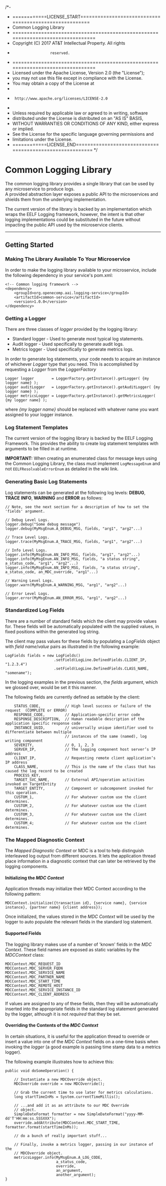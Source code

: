 /*-
 * ============LICENSE_START=======================================================
 * Common Logging Library
 * ================================================================================
 * Copyright (C) 2017 AT&T Intellectual Property. All rights
 * 						reserved.
 * ================================================================================
 * Licensed under the Apache License, Version 2.0 (the "License");
 * you may not use this file except in compliance with the License.
 * You may obtain a copy of the License at
 * 
 *      http://www.apache.org/licenses/LICENSE-2.0
 * 
 * Unless required by applicable law or agreed to in writing, software
 * distributed under the License is distributed on an "AS IS" BASIS,
 * WITHOUT WARRANTIES OR CONDITIONS OF ANY KIND, either express or implied.
 * See the License for the specific language governing permissions and
 * limitations under the License.
 * ============LICENSE_END=========================================================
 */

# Common Logging Library

The common logging library provides a single library that can be used by any microservice to produce logs.  
A provided abstraction layer exposes a public API to the microservices and shields them from the underlying implementation.

The current version of the library is backed by an implementation which wraps the EELF Logging framework, however, the intent is that other logging implementations could be substituted in the future without impacting the public API used by the microservice clients.

---

## Getting Started

### Making The Library Available To Your Microservice
In order to make the logging library available to your microservice, include the following dependency in your service's pom.xml:


    <!-- Common logging framework -->		
    <dependency>
        <groupId>org.openecomp.aai.logging-service</groupId>
        <artifactId>common-service</artifactId>
        <version>1.0.0</version>
    </dependency>


### Getting a Logger
There are three classes of _logger_ provided by the logging library:
* Standard logger - Used to generate most typical log statements.
* Audit logger - Used specifically to generate audit logs.
* Metrics logger - Used specifically to generate metrics logs.

In order to generate log statements, your code needs to acquire an instance of whichever *Logger* type that you need.  This is accomplished by requesting a *Logger* from the *LoggerFactory*

    Logger logger        = LoggerFactory.getInstance().getLogger( {my logger name} ); 
    Logger auditLogger   = LoggerFactory.getInstance().getAuditLogger( {my logger name} );
    Logger metricsLogger = LoggerFactory.getInstance().getMetricsLogger( {my logger name} );
    
where *{my logger name}* should be replaced with whatever name you want assigned to your logger instance.


### Log Statement Templates
The current version of the logging library is backed by the EELF Logging Framework.  This provides the ability to create log statement templates with arguments to be filled in at runtime.

**IMPORTANT:** When creating an enumerated class for message keys using the Common Logging Library, the class must implement `LogMessageEnum` and not `EELFResolvableErrorEnum` as detailed in the wiki link.

### Generating Basic Log Statements
Log statements can be generated at the following log levels:  **DEBUG**, **TRACE** **INFO**, **WARNING** and **ERROR** as follows:

    // Note, see the next section for a description of how to set the 'fields' argument.
    
    // Debug Level Logs. 
    logger.debug("Some debug message")
    logger.debug(MyMsgEnum.A_DEBUG_MSG, fields, "arg1", "arg2"...) 
	
    // Trace Level Logs.
    logger.trace(MyMsgEnum.A_TRACE_MSG, fields, "arg1", "arg2"...)
    
    // Info Level Logs.
    logger.info(MyMsgEnum.AN_INFO_MSG, fields, "arg1", "arg2"...)
    logger.info(MyMsgEnum.AN_INFO_MSG, fields, "a status string", a_status_code, "arg1", "arg2"...)
    logger.info(MyMsgEnum.AN_INFO_MSG, fields, "a status string", a_status_code, an_MDC_override, "arg1"...)
    
    // Warning Level Logs.    
    logger.warn(MyMsgEnum.A_WARNING_MSG, "arg1", "arg2"...)
    
    // Error Level Logs.
    logger.error(MyMsgEnum.AN_ERROR_MSG, "arg1", "arg2"...)

### Standardized Log Fields
There are a number of standard fields which the client may provide values for.  These fields will be automatically populated with the supplied values, in fixed positions within the generated log string.  

The client may pass values for these fields by populating a _LogFields_ object with _field name_/_value_ pairs as illustrated in the following example:

    LogFields fields = new LogFields()
                          .setField(LogLine.DefinedFields.CLIENT_IP, "1.2.3.4")
                          .setField(LogLine.DefinedFields.CLASS_NAME, "somename");
                           
In the logging examples in the previous section, the _fields_ argument, which we glossed over, would be set it this manner.  

The following fields are currently defined as settable by the client:
                         
        STATUS_CODE,           // High level success or failure of the request  (COMPLETE or ERROR)
        RESPONSE_CODE,         // Application-specific error code
        RESPONSE_DESCRIPTION,  // Human readable description of the application specific response code
        INSTANCE_UUID,         // universally unique identifier used to differentiate between multiple 
                               // instances of the same (named), log writing component
        SEVERITY,              // 0, 1, 2, 3  
        SERVER_IP,             // The logging component host server’s IP address  
        CLIENT_IP,             // Requesting remote client application’s IP address
        CLASS_NAME,            // This is the name of the class that has caused the log record to be created
        PROCESS_KEY,
        TARGET_SVC_NAME,       // External API/operation activities invoked on TargetEntity
        TARGET_ENTITY,         // Component or subcomponent invoked for this operation.
        CUSTOM_1,              // For whatever custom use the client determines.
        CUSTOM_2,              // For whatever custom use the client determines.
        CUSTOM_3,              // For whatever custom use the client determines.
        CUSTOM_4;              // For whatever custom use the client determines.
                           
### The Mapped Diagnostic Context
The _Mapped Diagnostic Context_ or MDC is a tool to help distinguish interleaved log output from different sources.  It lets the application thread place information in a diagnostic context that can later be retrieved by the logging components. 

#### Initializing the _MDC Context_
Application threads may initialize their MDC Context according to the following pattern:

	MDCContext.initialize({transaction id}, {service name}, {service instance}, {partner name} {client address});
	
Once initialized, the values stored in the _MDC Context_ will be used by the logger to auto populate the relevant fields in the standard log statement.

#### Supported Fields
The logging library makes use of a number of 'known' fields in the _MDC Context_.  These field names are exposed as static variables by the _MDCContext_ class:

    MDCContext.MDC_REQUEST_ID
    MDCContext.MDC_SERVER_FQDN
    MDCContext.MDC_SERVICE_NAME
    MDCContext.MDC_PARTNER_NAME
    MDCContext.MDC_START_TIME
    MDCContext.MDC_REMOTE_HOST
    MDCContext.MDC_SERVICE_INSTANCE_ID
    MDCContext.MDC_CLIENT_ADDRESS

If values are assigned to any of these fields, then they will be automatically inserted into the appropriate fields in the standard log statement generated by the logger, although it is not *required* that they be set.
	 
#### Overriding the Contents of the _MDC Context_
In certain situations, it is useful for the application thread to override or insert a value into one of the _MDC Context_ fields on a one-time basis when invoking the _logger_ (a good example is passing time stamp data to a metrics logger).

The following example illustrates how to achieve this:

    public void doSomeOperation() {
    
        // Instantiate a new MDCOverride object.
        MDCOverride override = new MDCOverride();
        
        // Grab the current time to use later for metrics calculations.
        long startTimeInMs = System.currentTimeMillis();
        
        // ...and add it as an attribute to our MDC Override 
        // object.
        SimpleDateFormat formatter = new SimpleDateFormat("yyyy-MM-dd'T'HH:mm:ss.SSSXXX");   
        override.addAttribute(MDCContext.MDC_START_TIME, formatter.format(startTimeInMs));
                
        // do a bunch of really important stuff...
        
        // Finally, invoke a metrics logger, passing in our instance of the
        // MDCOverride object.
        metricsLogger.info(MyMsgEnum.A_LOG_CODE, 
                           a_status_code,
                           override,
                           an_argument,
                           another_argument); 
    }
